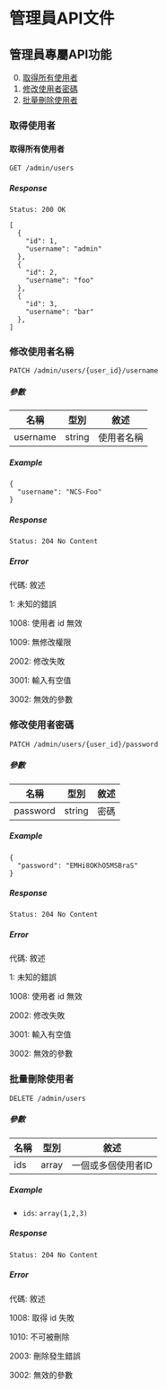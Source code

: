 # 管理員API文件

## 管理員專屬API功能

 0. [取得所有使用者](#取得使用者)
 0. [修改使用者密碼](#修改使用者密碼)
 0. [批量刪除使用者](#批量刪除使用者)

### 取得使用者

#### 取得所有使用者

`GET /admin/users`

##### Response

`Status: 200 OK`

```
[
  {
    "id": 1,
    "username": "admin"
  },
  {
    "id": 2,
    "username": "foo"
  },
  {
    "id": 3,
    "username": "bar"
  },
]
```

### 修改使用者名稱

`PATCH /admin/users/{user_id}/username`

##### 參數

名稱 | 型別 | 敘述
--- | --- | ---
username | string | 使用者名稱

##### Example

```
{
  "username": "NCS-Foo"
}
```

##### Response

`Status: 204 No Content`

##### Error

代碼: 敘述

1: 未知的錯誤

1008: 使用者 id 無效

1009: 無修改權限

2002: 修改失敗

3001: 輸入有空值

3002: 無效的參數

### 修改使用者密碼

`PATCH /admin/users/{user_id}/password`

##### 參數

名稱 | 型別 | 敘述
--- | --- | ---
password | string | 密碼

##### Example

```
{
  "password": "EMHi8OKhO5MSBraS"
}
```

##### Response

`Status: 204 No Content`

##### Error

代碼: 敘述

1: 未知的錯誤

1008: 使用者 id 無效

2002: 修改失敗

3001: 輸入有空值

3002: 無效的參數

### 批量刪除使用者

`DELETE /admin/users`

##### 參數

名稱 | 型別 | 敘述
--- | --- | ---
ids  | array | 一個或多個使用者ID

##### Example

- `ids`: `array(1,2,3)`

##### Response

`Status: 204 No Content`

##### Error

代碼: 敘述

1008: 取得 id 失敗

1010: 不可被刪除

2003: 刪除發生錯誤

3002: 無效的參數
